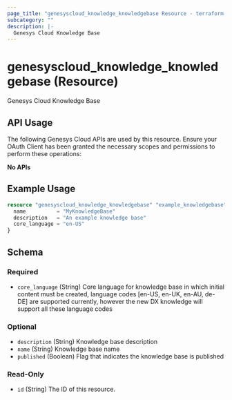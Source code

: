 ```yaml
---
page_title: "genesyscloud_knowledge_knowledgebase Resource - terraform-provider-genesyscloud-jonesb"
subcategory: ""
description: |-
  Genesys Cloud Knowledge Base
---
```

# genesyscloud_knowledge_knowledgebase (Resource)

Genesys Cloud Knowledge Base

## API Usage
The following Genesys Cloud APIs are used by this resource. Ensure your OAuth Client has been granted the necessary scopes and permissions to perform these operations:

**No APIs**

## Example Usage

```terraform
resource "genesyscloud_knowledge_knowledgebase" "example_knowledgebase" {
  name          = "MyKnowledgeBase"
  description   = "An example knowledge base"
  core_language = "en-US"
}
```

<!-- schema generated by tfplugindocs -->
## Schema

### Required

- `core_language` (String) Core language for knowledge base in which initial content must be created, language codes [en-US, en-UK, en-AU, de-DE] are supported currently, however the new DX knowledge will support all these language codes

### Optional

- `description` (String) Knowledge base description
- `name` (String) Knowledge base name
- `published` (Boolean) Flag that indicates the knowledge base is published

### Read-Only

- `id` (String) The ID of this resource.

